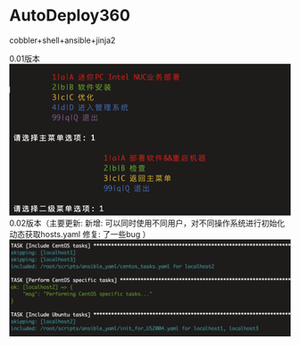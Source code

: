 # AutoDeploy360

cobbler+shell+ansible+jinja2

0.01版本
![Alt text](./images/WechatIMG3576.png)
0.02版本（主要更新:
新增:
可以同时使用不同用户，对不同操作系统进行初始化
动态获取hosts.yaml
修复:
了一些bug
）
![Alt text](./images/WechatIMG3578.png)